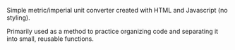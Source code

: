 Simple metric/imperial unit converter created with HTML and Javascript (no styling). 

Primarily used as a method to practice organizing code and separating it into small, reusable functions.